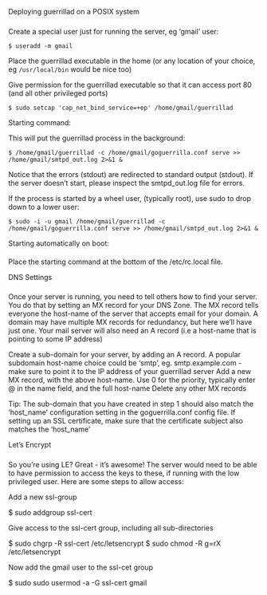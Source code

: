 Deploying guerrillad on a POSIX system
###

Create a special user just for running the server, eg ‘gmail’ user:

`$ useradd -m gmail`

Place the guerrillad executable in the home (or any location of your choice, eg `/usr/local/bin` would be nice too)

Give permission for the guerrillad executable so that it can access port 80 (and all other privileged ports)

```
$ sudo setcap 'cap_net_bind_service=+ep' /home/gmail/guerrillad
```

Starting command: 

This will put the guerrillad process in the background:

```shell
$ /home/gmail/guerrillad -c /home/gmail/goguerrilla.conf serve >> /home/gmail/smtpd_out.log 2>&1 &
```

Notice that the errors (stdout) are redirected to standard output (stdout). If the server doesn’t start, please inspect the smtpd_out.log file for errors.

If the process is started by a wheel user, (typically root), use sudo to drop down to a lower user:

```shell
$ sudo -i -u gmail /home/gmail/guerrillad -c /home/gmail/goguerrilla.conf serve >> /home/gmail/smtpd_out.log 2>&1 &
```

Starting automatically on boot:
####

Place the starting command at the bottom of the /etc/rc.local file.

DNS Settings
###

Once your server is running, you need to tell others how to find your server. You do that by setting an MX record for your DNS Zone. The MX record tells everyone the host-name of the server that accepts email for your domain. A domain may have multiple MX records for redundancy, but here we’ll have just one. Your mail server will also need an A record (i.e a host-name that is pointing to some IP address)

Create a sub-domain for your server, by adding an A record. A popular subdomain host-name choice could be ‘smtp’, eg. smtp.example.com - make sure to point it to the IP address of your guerrillad server
Add a new MX record, with the above host-name. Use 0 for the priority, typically enter @ in the name field, and the full host-name
Delete any other MX records

Tip: The sub-domain that you have created in step 1 should also match the ‘host_name’ configuration setting in the goguerrilla.conf config file. If setting up an SSL certificate, make sure that the certificate subject also matches the ‘host_name’

Let’s Encrypt
###

So you’re using LE? Great - it’s awesome! The server would need to be able to have permission to access the keys to these, if running with the low privileged user. Here are some steps to allow access:

Add a new ssl-group

$ sudo addgroup ssl-cert

Give access to the ssl-cert group, including all sub-directories

$ sudo chgrp -R ssl-cert /etc/letsencrypt
$ sudo chmod -R g=rX /etc/letsencrypt

Now add the gmail user to the ssl-cet group

$ sudo sudo usermod -a -G ssl-cert gmail
